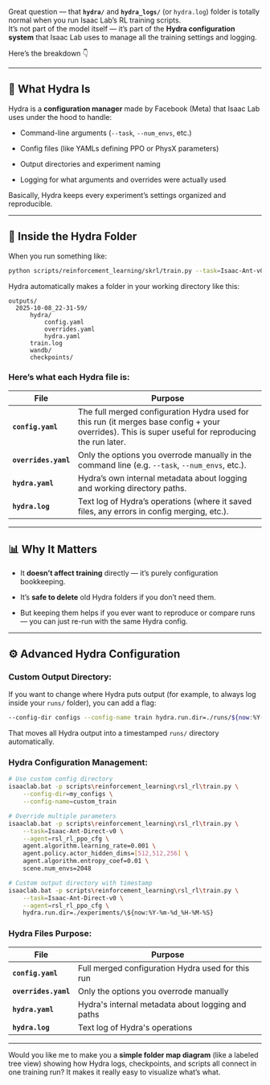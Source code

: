 Great question — that **`hydra/`** and **`hydra_logs/`** (or `hydra.log`) folder is totally normal when you run Isaac Lab’s RL training scripts.  
It’s not part of the model itself — it’s part of the **Hydra configuration system** that Isaac Lab uses to manage all the training settings and logging.

Here’s the breakdown 👇

---

## 🧠 What Hydra Is

Hydra is a **configuration manager** made by Facebook (Meta) that Isaac Lab uses under the hood to handle:

- Command-line arguments (`--task`, `--num_envs`, etc.)
    
- Config files (like YAMLs defining PPO or PhysX parameters)
    
- Output directories and experiment naming
    
- Logging for what arguments and overrides were actually used
    

Basically, Hydra keeps every experiment’s settings organized and reproducible.

---

## 📁 Inside the Hydra Folder

When you run something like:

```bash
python scripts/reinforcement_learning/skrl/train.py --task=Isaac-Ant-v0
```

Hydra automatically makes a folder in your working directory like this:

```
outputs/
  2025-10-08_22-31-59/
      hydra/
          config.yaml
          overrides.yaml
          hydra.yaml
      train.log
      wandb/
      checkpoints/
```

### Here’s what each Hydra file is:

|File|Purpose|
|---|---|
|**`config.yaml`**|The full merged configuration Hydra used for this run (it merges base config + your overrides). This is super useful for reproducing the run later.|
|**`overrides.yaml`**|Only the options you overrode manually in the command line (e.g. `--task`, `--num_envs`, etc.).|
|**`hydra.yaml`**|Hydra’s own internal metadata about logging and working directory paths.|
|**`hydra.log`**|Text log of Hydra’s operations (where it saved files, any errors in config merging, etc.).|

---

## 📊 Why It Matters

- It **doesn’t affect training** directly — it’s purely configuration bookkeeping.
    
- It’s **safe to delete** old Hydra folders if you don’t need them.
    
- But keeping them helps if you ever want to reproduce or compare runs — you can just re-run with the same Hydra config.
    

---

## ⚙️ Advanced Hydra Configuration

### **Custom Output Directory:**
If you want to change where Hydra puts output (for example, to always log inside your `runs/` folder), you can add a flag:

```bash
--config-dir configs --config-name train hydra.run.dir=./runs/${now:%Y-%m-%d_%H-%M-%S}
```

That moves all Hydra output into a timestamped `runs/` directory automatically.

### **Hydra Configuration Management:**
```bash
# Use custom config directory
isaaclab.bat -p scripts\reinforcement_learning\rsl_rl\train.py \
    --config-dir=my_configs \
    --config-name=custom_train

# Override multiple parameters
isaaclab.bat -p scripts\reinforcement_learning\rsl_rl\train.py \
    --task=Isaac-Ant-Direct-v0 \
    --agent=rsl_rl_ppo_cfg \
    agent.algorithm.learning_rate=0.001 \
    agent.policy.actor_hidden_dims=[512,512,256] \
    agent.algorithm.entropy_coef=0.01 \
    scene.num_envs=2048

# Custom output directory with timestamp
isaaclab.bat -p scripts\reinforcement_learning\rsl_rl\train.py \
    --task=Isaac-Ant-Direct-v0 \
    --agent=rsl_rl_ppo_cfg \
    hydra.run.dir=./experiments/\${now:%Y-%m-%d_%H-%M-%S}
```

### **Hydra Files Purpose:**

| File | Purpose |
|------|---------|
| **`config.yaml`** | Full merged configuration Hydra used for this run |
| **`overrides.yaml`** | Only the options you overrode manually |
| **`hydra.yaml`** | Hydra's internal metadata about logging and paths |
| **`hydra.log`** | Text log of Hydra's operations |

---

Would you like me to make you a **simple folder map diagram** (like a labeled tree view) showing how Hydra logs, checkpoints, and scripts all connect in one training run? It makes it really easy to visualize what’s what.